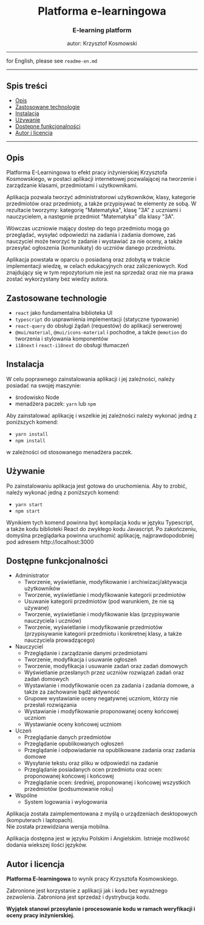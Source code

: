 <div align="center">

# Platforma e-learningowa

### E-learning platform

autor: Krzysztof Kosmowski

</div>

---

for English, please see `readme-en.md`

---



## Spis treści

* [Opis](#opis)
* [Zastosowane technologie](#zastosowane-technologie)
* [Instalacja](#instalacja)
* [Używanie](#używanie)
* [Dostępne funkcjonalności](#dostępne-funkcjonalności)
* [Autor i licencja](#autor-i-licencja)

---



## Opis

Platforma E-Learningowa to efekt pracy inżynierskiej Krzysztofa Kosmowskiego, w postaci aplikacji internetowej pozwalającej na tworzenie i zarządzanie klasami, przedmiotami i użytkownikami.

Aplikacja pozwala tworzyć administratorowi użytkowników, klasy, kategorie przedmiotów oraz przedmioty, a także przypisywać te elementy ze sobą. W rezultacie tworzymy: kategorię "Matematyka", klasę "3A" z uczniami i nauczycielem, a następnie przedmiot "Matematyka" dla klasy "3A".

Wówczas uczniowie mający dostep do tego przedmiotu mogą go przeglądać, wysyłać odpowiedzi na zadania i zadania domowe, zaś nauczyciel może tworzyć te zadanie i wystawiać za nie oceny, a także przesyłać ogłoszenia (komunikaty) do uczniów danego przedmiotu.

Aplikacja powstała w oparciu o posiadaną oraz zdobytą w trakcie implementacji wiedzę, w celach edukacyjnych oraz zaliczeniowych. Kod znajdujący się w tym repozytorium nie jest na sprzedaż oraz nie ma prawa zostać wykorzystany bez wiedzy autora.



## Zastosowane technologie
* `react` jako fundamentalna biblioteka UI
* `typescript` do usprawnienia implementacji (statyczne typowanie)
* `react-query` do obsługi żądań (requestów) do aplikacji serwerowej
* `@mui/material`, `@mui/icons-material` i pochodne, a także `@emotion` do tworzenia i stylowania komponentów
* `i18next` i `react-i18next` do obsługi tłumaczeń



## Instalacja

W celu poprawnego zainstalowania aplikacji i jej zależności, należy posiadać na swojej maszynie:
- środowisko Node
- menadżera paczek: `yarn` lub `npm`

Aby zainstalować aplikację i wszelkie jej zależności należy wykonać jedną z poniższych komend:
* `yarn install`
* `npm install`

w zależności od stosowanego menadżera paczek.



## Używanie

Po zainstalowaniu aplikacja jest gotowa do uruchomienia. Aby to zrobić, należy wykonać jedną z poniższych komend:
* `yarn start`
* `npm start`

Wynikiem tych komend powinna być kompilacja kodu w języku Typescript, a także kodu biblioteki React do zwykłego kodu Javascript. Po zakończeniu, domyślna przeglądarka powinna uruchomić aplikację, najprawdopodobniej pod adresem http://localhost:3000


## Dostępne funkcjonalności
- Administrator
    - Tworzenie, wyświetlanie, modyfikowanie i archiwizacj/aktywacja użytkowników
    - Tworzenie, wyświetlanie i modyfikowanie kategorii przedmiotów
    - Usuwanie kategorii przedmiotów (pod warunkiem, że nie są używane)
    - Tworzenie, wyświetlanie i modyfikowanie klas (przypisywanie nauczyciela i uczniów)
    - Tworzenie, wyświetlanie i modyfikowanie przedmiotów (przypisywanie kategorii przedmiotu i konkretnej klasy, a także nauczyciela prowadzącego)
- Nauczyciel
    - Przeglądanie i zarządzanie danymi przedmiotami
    - Tworzenie, modyfikacja i usuwanie ogłoszeń
    - Tworzenie, modyfikacja i usuwanie zadań oraz zadań domowych
    - Wyświetlanie przesłanych przez uczniów rozwiązań zadań oraz zadań domowych
    - Wystawianie i modyfikowanie ocen za zadania i zadania domowe, a także za zachowanie bądź aktywność
    - Grupowe wystawianie oceny negatywnej uczniom, którzy nie przesłali rozwiązania
    - Wystawianie i modyfikowanie proponowanej oceny końcowej uczniom
    - Wystawianie oceny końcowej uczniom
- Uczeń
    - Przeglądanie danych przedmiotów
    - Przeglądanie opublikowanych ogłoszeń
    - Przeglądanie i odpowiadanie na opublikowane zadania oraz zadania domowe
    - Wysyłanie tekstu oraz pliku w odpowiedzi na zadanie
    - Przeglądanie posiadanych ocen przedmiotu oraz ocen: proponowanej końcowej i końcowej
    - Przeglądanie ocen: średniej, proponowanej i końcowej wszystkich przedmiotów (podsumowanie roku)
- Wspólne
    - System logowania i wylogowania

Aplikacja została zaimplementowana z myślą o urządzeniach desktopowych (komputerach i laptopach).<br />
Nie została przewidziana wersja mobilna.

Aplikacja dostępna jest w języku Polskim i Angielskim. Istnieje możliwość dodania wiekszej ilości języków.



## Autor i licencja

**Platforma E-learningowa** to wynik pracy Krzysztofa Kosmowskiego.

Zabronione jest korzystanie z aplikacji jak i kodu bez wyraźnego zezwolenia. Zabroniona jest sprzedaż i dystrybucja kodu. 

**Wyjątek stanowi przesyłanie i procesowanie kodu w ramach weryfikacji i oceny pracy inżynierskiej.**
